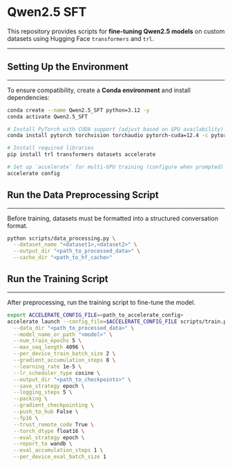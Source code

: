 # Qwen2.5 SFT

This repository provides scripts for **fine-tuning Qwen2.5 models** on custom datasets using Hugging Face `transformers` and `trl`.

---

## Setting Up the Environment
---
To ensure compatibility, create a **Conda environment** and install dependencies:

```bash
conda create --name Qwen2.5_SFT python=3.12 -y
conda activate Qwen2.5_SFT

# Install PyTorch with CUDA support (adjust based on GPU availability)
conda install pytorch torchvision torchaudio pytorch-cuda=12.4 -c pytorch -c nvidia

# Install required libraries
pip install trl transformers datasets accelerate

# Set up `accelerate` for multi-GPU training (configure when prompted)
accelerate config
```

## Run the Data Preprocessing Script
---
Before training, datasets must be formatted into a structured conversation format.

```bash
python scripts/data_processing.py \
  --dataset_name "<dataset1>,<dataset2>" \
  --output_dir "<path_to_processed_data>" \
  --cache_dir "<path_to_hf_cache>"
```

## Run the Training Script
---
After preprocessing, run the training script to fine-tune the model.

```bash
export ACCELERATE_CONFIG_FILE=<path_to_accelerate_config>
accelerate launch --config_file=$ACCELERATE_CONFIG_FILE scripts/train.py \
  --data_dir "<path_to_processed_data>" \
  --model_name_or_path "<model>" \
  --num_train_epochs 5 \
  --max_seq_length 4096 \
  --per_device_train_batch_size 2 \
  --gradient_accumulation_steps 8 \
  --learning_rate 1e-5 \
  --lr_scheduler_type cosine \
  --output_dir "<path_to_checkpoints>" \
  --save_strategy epoch \
  --logging_steps 5 \
  --packing \
  --gradient_checkpointing \
  --push_to_hub False \
  --fp16 \
  --trust_remote_code True \
  --torch_dtype float16 \
  --eval_strategy epoch \
  --report_to wandb \
  --eval_accumulation_steps 1 \
  --per_device_eval_batch_size 1
```